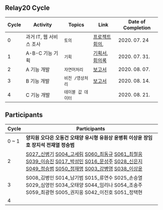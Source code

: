 ## Relay20 Cycle

| Cycle | Activity                | Topics             | Link                                                         | Date of Completion |
| ----- | ----------------------- | ------------------ | ------------------------------------------------------------ | ------------------ |
| 0     | 과거 IT, 웹 서비스 조사 | `토의`             | [프로젝트 회의](https://github.com/boostcamp-2020/relay_20/blob/master/relay_day01/Latte_Challenge.md), | 2020. 07. 24       |
| 1     | A-B-C 기능 기획         | `기획`             | [기획서](https://github.com/boostcamp-2020/relay_20/blob/master/relay_day01/day01.md), [회의록](https://github.com/boostcamp-2020/relay_20/blob/master/relay_day01/Meeting_Log.md) | 2020. 07. 31.      |
| 2     | A 기능 개발             | `자연어처리`       | [보고서](https://github.com/boostcamp-2020/relay_20/blob/master/relay_day02/day02.md) | 2020. 08. 07.      |
| 3     | B 기능 개발             | `비전 /영상처리`   | [보고서](https://github.com/boostcamp-2020/relay_20/blob/master/relay_day02/day03.md) | 2020. 08. 14.      |                                                | 2020. 08. 14.      |
| 4     | C 기능 개발             | `테이블 값 데이터` |                                                              | 2020. 08. 21.      |

## Participants

| Cycle | Participants                                                 |
| ----- | ------------------------------------------------------------ |
| 0 ~ 1 | **양지원 오다은 오동건 오태양 유시형 유원상 윤병휘 이상윤 장임호 장지석 전재열 정승범** |
| 2     | [S027_신병기](https://github.com/EthanShin) [S004_고세림](https://github.com/koserim) [S060_최동규](https://github.com/ChoiDongKyu96) [S061_최철웅](https://github.com/chelwoong) [S039_이승진](https://github.com/devilzCough) [S017_박성민](https://github.com/rnfxl92) [S016_문성주](https://github.com/A-by-alimelon) [S028_신은지](https://github.com/devejs) [S049_정승범](https://github.com/back99) [S050_정재명](https://github.com/jjm159) [S003_강병영](https://gist.github.com/RoKang) [S038_이상윤](https://gist.github.com/SANGYOONLEE) |
| 3     | S008_김병인 S014_남기범 S015_류연수 S025_손승열 S029_심영민 S034_오태양 S044_임리나 S054_조송주 S059_최광현 S005_권지웅 S042_이진호 S051_정택현                                                             |
| 4     |                                                              |

